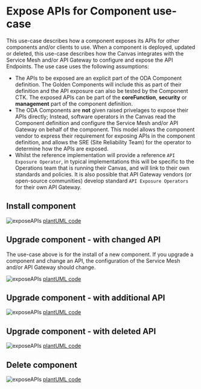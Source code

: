 # Expose APIs for Component use-case

This use-case describes how a component exposes its APIs for other components and/or clients to use.  When a component is deployed, updated or deleted, this use-case describes how the Canvas integrates with the Service Mesh and/or API Gateway to configure and expose the API Endpoints. The use case uses the following assumptions:

* The APIs to be exposed are an explicit part of the ODA Component definition. The Golden Components will include this as part of their definition and the API exposure can also be tested by the Component CTK. The exposed APIs can be part of the **coreFunction**, **security** or **management** part of the component definition.
* The ODA Components are **not** given raised privelages to expose their APIs directly; Instead, software operators in the Canvas read the Component definition and configure the Service Mesh and/or API Gateway on behalf of the component. This model allows the component vendor to express their requirement for exposing APIs in the component definition, and allows the SRE (Site Reliability Team) for the operator to determine how the APIs are exposed. 
* Whilst the reference implementation will provide a reference `API Exposure Operator`, in typical implementations this will be specific to the Operations team that is running their Canvas, and will link to their own standards and policies. It is also possible that API Gateway vendors (or open-source communities) develop standard `API Exposure Operators` for their own API Gateway.

## Install component

![exposeAPIs](http://www.plantuml.com/plantuml/proxy?cache=no&src=https://raw.githubusercontent.com/tmforum-oda/oda-canvas/master/usecase-library/pumlFiles/exposeAPI.puml)
[plantUML code](pumlFiles/exposeAPI.puml)

## Upgrade component - with changed API

The use-case above is for the install of a new component. If you upgrade a component and change an API, the configuration of the Service Mesh and/or API Gateway should change.

![exposeAPIs](http://www.plantuml.com/plantuml/proxy?cache=no&src=https://raw.githubusercontent.com/tmforum-oda/oda-canvas/master/usecase-library/pumlFiles/exposeAPI-upgrade-with-modify.puml)
[plantUML code](pumlFiles/exposeAPI-upgrade-with-modify.puml)

## Upgrade component - with additional API

![exposeAPIs](http://www.plantuml.com/plantuml/proxy?cache=no&src=https://raw.githubusercontent.com/tmforum-oda/oda-canvas/master/usecase-library/pumlFiles/exposeAPI-upgrade-with-add.puml)
[plantUML code](pumlFiles/exposeAPI-upgrade-with-add.puml)

## Upgrade component - with deleted API


![exposeAPIs](http://www.plantuml.com/plantuml/proxy?cache=no&src=https://raw.githubusercontent.com/tmforum-oda/oda-canvas/master/usecase-library/pumlFiles/exposeAPI-upgrade-with-delete.puml)
[plantUML code](pumlFiles/exposeAPI-upgrade-with-delete.puml)

## Delete component 

![exposeAPIs](http://www.plantuml.com/plantuml/proxy?cache=no&src=https://raw.githubusercontent.com/tmforum-oda/oda-canvas/master/usecase-library/pumlFiles/exposeAPI-delete.puml)
[plantUML code](pumlFiles/exposeAPI-delete.puml)


